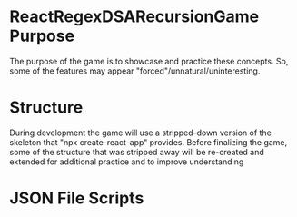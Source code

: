 # ReactRegexDSARecursionGame Purpose

The purpose of the game is to showcase and practice these concepts.
So, some of the features may appear "forced"/unnatural/uninteresting.

# Structure

During development the game will use a stripped-down version of the skeleton that "npx create-react-app" provides.
Before finalizing the game, some of the structure that was stripped away will be re-created and extended for additional practice
and to improve understanding

# JSON File Scripts






